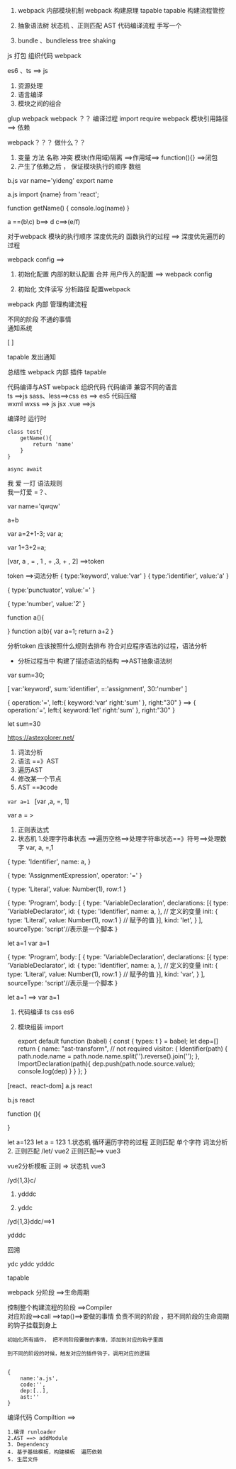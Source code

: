1. webpack 内部模块机制 
    webpack 构建原理 tapable 
    tapable 构建流程管控 

2. 抽象语法树 
    状态机 、正则匹配 AST
    代码编译流程
    手写一个 
    
3. bundle 、bundleless
    tree shaking 

js  打包 组织代码 
webpack

es6 、ts ==> js
1. 资源处理
2. 语言编译 
3. 模块之间的组合

glup  webpack 
webpack ？？ 编译过程 import require 
webpack 模块引用路径 ==> 依赖 


webpack？？？ 做什么？？

1. 变量 方法 名称 冲突   模块(作用域)隔离  ==>作用域==> function(){} ==>闭包
2. 产生了依赖之后 ， 保证模块执行的顺序    数组


b.js 
var name='yideng'
export name


a.js
import {name} from 'react';

function getName() {
    console.log(name)
}


a ==(b\c)
b==> d 
c==>(e/f)

对于webpack 模块的执行顺序 
深度优先的  函数执行的过程  ==> 深度优先遍历的过程



webpack 
    config  ==> 

1. 初始化配置 
    内部的默认配置 合并 用户传入的配置 ==> webpack config

2.  初始化 文件读写 分析路径 配置webpack 

webpack 内部 管理构建流程 

不同的阶段 不通的事情  
通知系统

[  ]

tapable 发出通知  



总结性 webpack 内部 插件  tapable





代码编译与AST 
 webpack 
    组织代码
    代码编译   兼容不同的语言  
        ts ==>js
        sass、less==>css 
        es ==> es5
        代码压缩  
        wxml 
        wxss ==> js 
        jsx .vue ==>js

编译时 
运行时 



    class test{
        getName(){
            return 'name'
        }
    }

    async await



我 爱 一灯  语法规则  
我一灯爱 =？、

var name='qwqw'

a+b

var a=2+1-3;
var a;

var 1+3+2=a;

[var,  a , = , 1 , +  ,3,  + , 2]  ==>token
<!-- [var, 1 , +  ,3,  + , 2,  a , = ,]   -->
token  ==>词法分析
{
    type:'keyword',
    value:'var'
}
{
    type:'identifier',
    value:'a'
}

{
    type:'punctuator',
    value:'='
}


{
    type:'number',
    value:'2'
}




function a(){

}
function a(b){
    var a=1;
    return a+2
} 

分析token 应该按照什么规则去排布 符合对应程序语法的过程，语法分析 

- 分析过程当中 构建了描述语法的结构 ==>AST抽象语法树



var sum=30;

[
    var:'keyword',
    sum:'identifier',
    =:'assignment',
    30:'number'
]


{
    operation:'=',
    left:{
        keyword:'var'
        right:'sum'
    },
    right:"30"
}
 ==>
{
    operation:'=',
    left:{
        keyword:'let'
        right:'sum'
    },
    right:"30"
}

let sum=30 


https://astexplorer.net/


1. 词法分析 
2. 语法 ==》AST 
3. 遍历AST 
4. 修改某一个节点
4. AST ==》code 

`var a=1 ` 
[var ,a, =, 1]

var a = >

1. 正则表达式
2. 状态机 
    1.处理字符串状态 ==>遍历空格==>处理字符串状态==》符号==>处理数字
    var,  a, =,1



{
    type: 'Identifier',
    name: a,
}

 {
    type: 'AssignmentExpression',
    operator: '='
}


{
    type: 'Literal',
    value: Number(1),
    row:1
}











{
    type: 'Program',
    body: [
        {
            type: 'VariableDeclaration',
            declarations: [{
                type: 'VariableDeclarator',
                id: {
                    type: 'Identifier',
                    name: a,
                }, // 定义的变量
                init: {
                    type: 'Literal',
                    value: Number(1),
                    row:1
                } // 赋予的值
            }],
            kind: 'let',
        }
    ],
    sourceType: 'script'//表示是一个脚本
}

let a=1
var a=1

{
    type: 'Program',
    body: [
        {
            type: 'VariableDeclaration',
            declarations: [{
                type: 'VariableDeclarator',
                id: {
                    type: 'Identifier',
                    name: a,
                }, // 定义的变量
                init: {
                    type: 'Literal',
                    value: Number(1),
                    row:1
                } // 赋予的值
            }],
            kind: 'var',
        }
    ],
    sourceType: 'script'//表示是一个脚本
}


let a=1
==>
var a=1





1. 代码编译 ts css es6 
2. 模块组装
    import 

    export default function (babel) {
  const { types: t } = babel;
  let dep=[]
  return {
    name: "ast-transform", // not required
    visitor: {
      Identifier(path) {
        path.node.name = path.node.name.split('').reverse().join('');
      },
      ImportDeclaration(path){
   		dep.push(path.node.source.value);
         console.log(dep)
        }
    }
  };
}

[react、react-dom]
a.js    react 

b.js   react

function (){

}


let a=123
let a = 123 
1.状态机 循环遍历字符的过程 正则匹配 单个字符
    词法分析 
2. 正则匹配
/let/   vue2 正则匹配==> vue3

vue2分析模板 正则 =>  状态机 vue3
 
<div class='asas'>


/yd{1,3}c/

1. ydddc 

2. yddc



/yd{1,3}ddc/==>1


ydddc


回溯 

ydc
yddc
ydddc


tapable 

webpack 
    分阶段 ==>生命周期

控制整个构建流程的阶段  ==>Compiler  
   对应阶段==>call ==>tap()==>要做的事情
    负责不同的阶段 ，把不同阶段的生命周期的钩子挂载到身上

    初始化所有插件， 把不同阶段要做的事情，添加到对应的钩子里面 

    到不同的阶段的时候，触发对应的插件钩子，调用对应的逻辑
    

    {
        name:'a.js',
        code:'',
        dep:[..],
        ast:''
    }

编译代码  Compiltion   ==>

    1.编译 runloader 
    2.AST ==> addModule 
    3. Dependency
    4. 基于基础模板，构建模板  遍历依赖
    5. 生层文件



